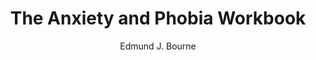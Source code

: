 ---
title: "The Anxiety and Phobia Workbook"
subtitle: ""
description: ""
layout: book
author: Edmund J. Bourne
started: 2024-07-01
read: 2024-10-01
status: read
rating: 0
color: 
cover: 
pages: 528
progress: 0
link: https://archive.org/details/anxietyphobiawor0000bour_6thed
---